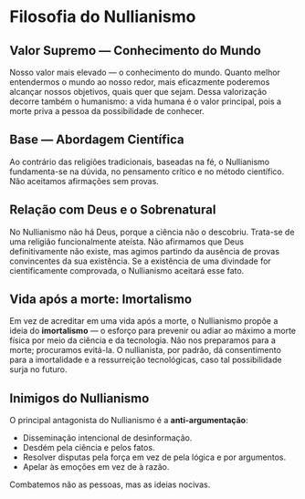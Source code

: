 # Filosofia do Nullianismo

## Valor Supremo — Conhecimento do Mundo

Nosso valor mais elevado — o conhecimento do mundo. Quanto melhor entendermos o mundo ao nosso redor, mais eficazmente poderemos alcançar nossos objetivos, quais quer que sejam. Dessa valorização decorre também o humanismo: a vida humana é o valor principal, pois a morte priva a pessoa da possibilidade de conhecer.

## Base — Abordagem Científica

Ao contrário das religiões tradicionais, baseadas na fé, o Nullianismo fundamenta-se na dúvida, no pensamento crítico e no método científico. Não aceitamos afirmações sem provas.

## Relação com Deus e o Sobrenatural

No Nullianismo não há Deus, porque a ciência não o descobriu. Trata-se de uma religião funcionalmente ateísta. Não afirmamos que Deus definitivamente não existe, mas agimos partindo da ausência de provas convincentes da sua existência. Se a existência de uma divindade for cientificamente comprovada, o Nullianismo aceitará esse fato.

## Vida após a morte: Imortalismo

Em vez de acreditar em uma vida após a morte, o Nullianismo propõe a ideia do **imortalismo** — o esforço para prevenir ou adiar ao máximo a morte física por meio da ciência e da tecnologia. Não nos preparamos para a morte; procuramos evitá-la. O nullianista, por padrão, dá consentimento para a imortalidade e a ressurreição tecnológicas, caso tal possibilidade surja no futuro.

## Inimigos do Nullianismo

O principal antagonista do Nullianismo é a **anti-argumentação**:

- Disseminação intencional de desinformação.
- Desdém pela ciência e pelos fatos.
- Resolver disputas pela força em vez de pela lógica e por argumentos.
- Apelar às emoções em vez de à razão.

Combatemos não as pessoas, mas as ideias nocivas.